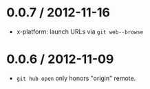 
0.0.7 / 2012-11-16 
==================

  * x-platform: launch URLs via `git web--browse`

0.0.6 / 2012-11-09 
==================

  * `git hub open` only honors "origin" remote.
